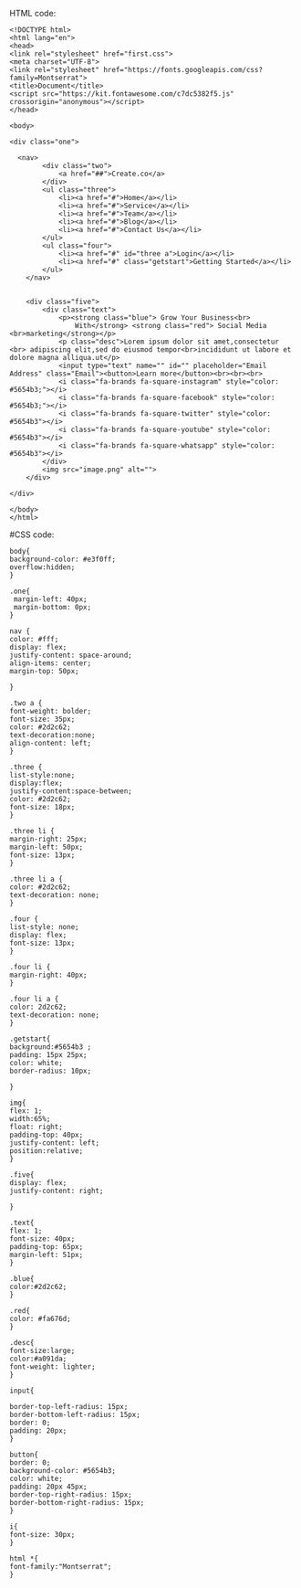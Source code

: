 HTML code:

    <!DOCTYPE html>
    <html lang="en">
    <head>
    <link rel="stylesheet" href="first.css">
    <meta charset="UTF-8">
    <link rel="stylesheet" href="https://fonts.googleapis.com/css?family=Montserrat">
    <title>Document</title>
    <script src="https://kit.fontawesome.com/c7dc5382f5.js" crossorigin="anonymous"></script>
    </head>

    <body>
    
    <div class="one">
       
      <nav>
            <div class="two">
                <a href="##">Create.co</a>
            </div>
            <ul class="three">
                <li><a href="#">Home</a></li>
                <li><a href="#">Service</a></li>
                <li><a href="#">Team</a></li>
                <li><a href="#">Blog</a></li>
                <li><a href="#">Contact Us</a></li>
            </ul>
            <ul class="four">
                <li><a href="#" id="three a">Login</a></li>
                <li><a href="#" class="getstart">Getting Started</a></li>
            </ul>
        </nav>
    
    
        <div class="five">   
            <div class="text">
                <p><strong class="blue"> Grow Your Business<br>
                    With</strong> <strong class="red"> Social Media <br>marketing</strong></p>
                <p class="desc">Lorem ipsum dolor sit amet,consectetur <br> adipiscing elit,sed do eiusmod tempor<br>incididunt ut labore et dolore magna alliqua.ut</p>
                <input type="text" name="" id="" placeholder="Email Address" class="Email"><button>Learn more</button><br><br><br>
                <i class="fa-brands fa-square-instagram" style="color: #5654b3;"></i>
                <i class="fa-brands fa-square-facebook" style="color: #5654b3;"></i>
                <i class="fa-brands fa-square-twitter" style="color: #5654b3"></i>
                <i class="fa-brands fa-square-youtube" style="color: #5654b3"></i>
                <i class="fa-brands fa-square-whatsapp" style="color: #5654b3"></i>
            </div>
            <img src="image.png" alt="">
        </div>

    </div>

    </body>
    </html>




#CSS code:


    body{
    background-color: #e3f0ff;
    overflow:hidden;
    }

    .one{
     margin-left: 40px;
     margin-bottom: 0px;
    }

    nav {
    color: #fff;
    display: flex;
    justify-content: space-around;
    align-items: center;
    margin-top: 50px;

    }
  
    .two a {
    font-weight: bolder;
    font-size: 35px;
    color: #2d2c62;
    text-decoration:none;
    align-content: left;
    }
  
    .three {
    list-style:none;
    display:flex;
    justify-content:space-between;
    color: #2d2c62;
    font-size: 18px;
    }
  
    .three li {
    margin-right: 25px;
    margin-left: 50px;
    font-size: 13px;
    }
  
    .three li a {
    color: #2d2c62;
    text-decoration: none;
    }
  
    .four {
    list-style: none;
    display: flex;
    font-size: 13px;
    }
  
    .four li {
    margin-right: 40px;
    }
  
    .four li a {
    color: 2d2c62;
    text-decoration: none;
    }

    .getstart{
    background:#5654b3 ;
    padding: 15px 25px;
    color: white;
    border-radius: 10px;
   
    }

    img{
    flex: 1;
    width:65%;
    float: right;
    padding-top: 40px;
    justify-content: left;
    position:relative;
    }

    .five{
    display: flex;
    justify-content: right;

    }

    .text{
    flex: 1;
    font-size: 40px;
    padding-top: 65px;
    margin-left: 51px;
    }

    .blue{
    color:#2d2c62;
    }

    .red{
    color: #fa676d;
    }

    .desc{
    font-size:large;
    color:#a091da;
    font-weight: lighter;
    }

    input{
    
    border-top-left-radius: 15px;
    border-bottom-left-radius: 15px;
    border: 0;
    padding: 20px;
    }

    button{
    border: 0;
    background-color: #5654b3;
    color: white;
    padding: 20px 45px;
    border-top-right-radius: 15px;
    border-bottom-right-radius: 15px;
    }

    i{
    font-size: 30px;
    }

    html *{
    font-family:"Montserrat";
    }
